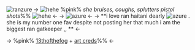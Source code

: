 ![ranzure](https://media.discordapp.net/attachments/1192563982255530004/1201084691827146772/Untitled773_20240128164021.png?ex=65c88849&is=65b61349&hm=5fbf18bd9f5d8b9b7bdf3c14ffab7ec30bb0d3e5994d9e0fb6b86d88eef2eb17&)
-> ![hehe](https://media.discordapp.net/attachments/1192500635845795890/1201089068663062599/6d1dd28a.gif?ex=65c88c5d&is=65b6175d&hm=c11aae4ab39c6a1fe7b84ac988012f89e8100d9527f8e20e9a0eacb1b828a08c&) %pink% *she bruises, coughs, splutters pistol shots*%% ![hehe](https://media.discordapp.net/attachments/1192500635845795890/1201089068193304636/b5afaba8.gif?ex=65c88c5d&is=65b6175d&hm=b619aab3d6ce69ae8be73d8109b79385388680bb930cc9bf6c5fcde16f505214&) <-
-> ![azure](https://media.discordapp.net/attachments/1192501277561720942/1201093870692352080/tumblr_inline_mlm82vUnKm1qz4rgp540.gif?ex=65c890d6&is=65b61bd6&hm=d21674c13628482e4ede4b33d54718324eefad7b66aa4dec4fb9e424ed786e26&) <-
-> **i love ran haitani dearly ![azure](https://media.discordapp.net/attachments/1192500635845795890/1201089067794829352/3e818732.gif?ex=65c88c5c&is=65b6175c&hm=6700b5e4f5f91ead1b13276f5cb6080d0777607dcf478bf6847c5bdfbc9a6587&) . she is my number one fav despite not posting her that much i am the biggest ran gatkeeper ,, ** <-

-> %pink% [13thofthefog](https://rentry.co/13thofthefog) + [art creds](https://x.com/Nachi2738?t=KJ4SK8dS24-vmUJoozscGw&s=09)%% <-